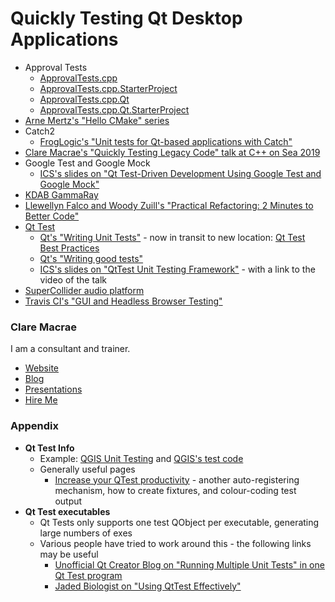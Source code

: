 <a id="top"></a>

# Quickly Testing Qt Desktop Applications

* Approval Tests
    * [ApprovalTests.cpp](https://github.com/approvals/ApprovalTests.cpp)
    * [ApprovalTests.cpp.StarterProject](https://github.com/approvals/ApprovalTests.cpp.StarterProject)
    * [ApprovalTests.cpp.Qt](https://github.com/approvals/ApprovalTests.cpp.Qt)
    * [ApprovalTests.cpp.Qt.StarterProject](https://github.com/approvals/ApprovalTests.cpp.Qt.StarterProject)
* [Arne Mertz's "Hello CMake" series](https://arne-mertz.de/2018/05/hello-cmake/)
* Catch2
    * [FrogLogic's "Unit tests for Qt-based applications with Catch"](https://www.froglogic.com/blog/tip-of-the-week/unit-tests-for-qt-based-applications-with-catch/)
* [Clare Macrae's "Quickly Testing Legacy Code" talk at C++ on Sea 2019](https://www.youtube.com/watch?v=dtm8V3TIB6k)
* Google Test and Google Mock
    * [ICS's slides on "Qt Test-Driven Development Using Google Test and Google Mock"](https://www.slideshare.net/ICSinc/webinar-qt-testdriven-development-using-google-test-and-google-mock)
* [KDAB GammaRay](https://www.kdab.com/development-resources/qt-tools/gammaray/)
* [Llewellyn Falco and Woody Zuill's "Practical Refactoring: 2 Minutes to Better Code"](https://youtu.be/aWiwDdx_rdo)
* [Qt Test](https://doc.qt.io/qt-5/qttest-index.html)
    * [Qt's "Writing Unit Tests"](https://wiki.qt.io/Writing_Unit_Tests) - now in transit to new location: [Qt Test Best Practices](https://doc-snapshots.qt.io/qt5-5.13/qttest-best-practices-qdoc.html)
    * [Qt's "Writing good tests"](https://wiki.qt.io/Writing_good_tests)
    * [ICS's slides on "QtTest Unit Testing Framework"](https://www.slideshare.net/ICSinc/qt-test-framework) - with a link to the video of the talk
* [SuperCollider audio platform](https://supercollider.github.io)
* [Travis CI's "GUI and Headless Browser Testing"](https://docs.travis-ci.com/user/gui-and-headless-browsers/)

### Clare Macrae

I am a consultant and trainer.

* [Website](https://claremacrae.co.uk)
* [Blog](https://claremacrae.co.uk/blog/)
* [Presentations](https://claremacrae.co.uk/conferences/presentations.html)
* [Hire Me](https://claremacrae.co.uk/consulting/hire_me.html)

### Appendix

* **Qt Test Info**
    * Example: [QGIS Unit Testing](https://docs.qgis.org/3.4/en/docs/developers_guide/unittesting.html) and [QGIS's test code](https://github.com/qgis/QGIS/tree/master/tests)
    * Generally useful pages
        * [Increase your QTest productivity](https://marcoarena.wordpress.com/tag/qtest-fixture/) - another auto-registering mechanism, how to create fixtures, and colour-coding test output
* **Qt Test executables**
    * Qt Tests only supports one test QObject per executable, generating large numbers of exes
    * Various people have tried to work around this - the following links may be useful
        * [Unofficial Qt Creator Blog on "Running Multiple Unit Tests" in one Qt Test program](http://qtcreator.blogspot.com/2009/10/running-multiple-unit-tests.html)
        * [Jaded Biologist on "Using QtTest Effectively"](https://alexhuszagh.github.io/2016/using-qttest-effectively/)
